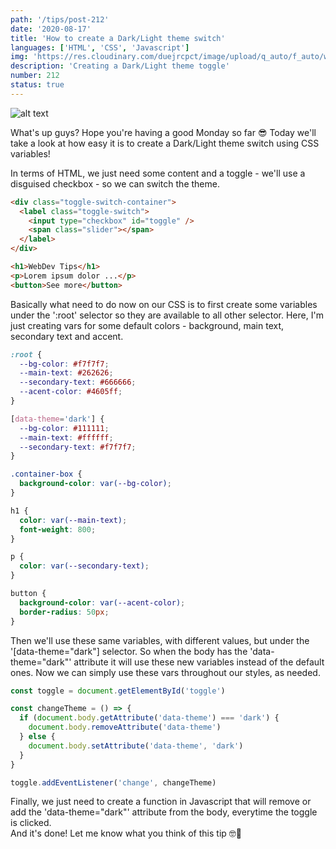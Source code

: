 ```yaml
---
path: '/tips/post-212'
date: '2020-08-17'
title: 'How to create a Dark/Light theme switch'
languages: ['HTML', 'CSS', 'Javascript']
img: 'https://res.cloudinary.com/duejrcpct/image/upload/q_auto/f_auto/w_1000/v1597682524/tips/212-1_obxtkd.png'
description: 'Creating a Dark/Light theme toggle'
number: 212
status: true
---
```


![alt text](https://res.cloudinary.com/duejrcpct/image/upload/q_auto/v1597682806/tips/212-2_btpxwb.gif 'Light/Dark theme toggle')

What's up guys? Hope you're having a good Monday so far 😎
Today we'll take a look at how easy it is to create a Dark/Light theme switch using CSS variables!

In terms of HTML, we just need some content and a toggle - we'll use a disguised checkbox - so we can switch the theme.

```html
<div class="toggle-switch-container">
  <label class="toggle-switch">
    <input type="checkbox" id="toggle" />
    <span class="slider"></span>
  </label>
</div>

<h1>WebDev Tips</h1>
<p>Lorem ipsum dolor ...</p>
<button>See more</button>
```

Basically what need to do now on our CSS is to first create some variables under the ':root' selector so they are available to all other selector. Here, I'm just creating vars for some default colors - background, main text, secondary text and accent.

```css
:root {
  --bg-color: #f7f7f7;
  --main-text: #262626;
  --secondary-text: #666666;
  --acent-color: #4605ff;
}

[data-theme='dark'] {
  --bg-color: #111111;
  --main-text: #ffffff;
  --secondary-text: #f7f7f7;
}

.container-box {
  background-color: var(--bg-color);
}

h1 {
  color: var(--main-text);
  font-weight: 800;
}

p {
  color: var(--secondary-text);
}

button {
  background-color: var(--acent-color);
  border-radius: 50px;
}
```

Then we'll use these same variables, with different values, but under the '[data-theme="dark"] selector. So when the body has the 'data-theme="dark"' attribute it will use these new variables instead of the default ones.
Now we can simply use these vars throughout our styles, as needed.

```javascript
const toggle = document.getElementById('toggle')

const changeTheme = () => {
  if (document.body.getAttribute('data-theme') === 'dark') {
    document.body.removeAttribute('data-theme')
  } else {
    document.body.setAttribute('data-theme', 'dark')
  }
}

toggle.addEventListener('change', changeTheme)
```

Finally, we just need to create a function in Javascript that will remove or add the 'data-theme="dark"' attribute from the body, everytime the toggle is clicked.  
And it's done! Let me know what you think of this tip 🤓🙏
